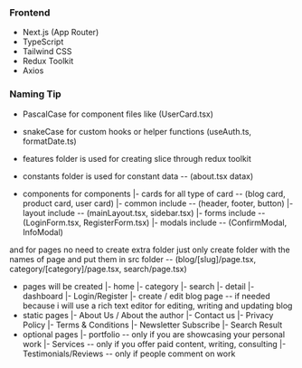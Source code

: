 ### Frontend
- Next.js (App Router)
- TypeScript
- Tailwind CSS
- Redux Toolkit
- Axios

### Naming Tip
- PascalCase for component files like (UserCard.tsx)
- snakeCase for custom hooks or helper functions (useAuth.ts, formatDate.ts)

- features folder is used for creating slice through redux toolkit
- constants folder is used for constant data -- (about.tsx datax)
- components for components
    |- cards for all type of card -- (blog card, product card, user card)
    |- common include -- (header, footer, button)
    |- layout include -- (mainLayout.tsx, sidebar.tsx)
    |- forms include -- (LoginForm.tsx, RegisterForm.tsx)
    |- modals include -- (ConfirmModal, InfoModal)

and for pages no need to create extra folder just only create folder with the names of page and put them in src folder -- (blog/[slug]/page.tsx, category/[category]/page.tsx, search/page.tsx)

- pages will be created
    |-  home 
    |-  category
    |-  search
    |-  detail
    |-  dashboard
    |-  Login/Register 
    |-  create / edit blog page -- if needed because i will use a rich text editor for editing, writing and updating blog
- static pages
    |-  About Us / About the author
    |-  Contact us
    |-  Privacy Policy
    |-  Terms & Conditions
    |-  Newsletter Subscribe
    |-  Search Result
- optional pages
    |-  portfolio -- only if you are showcasing your personal work
    |-  Services -- only if you offer paid content, writing, consulting
    |-  Testimonials/Reviews -- only if people comment on work
